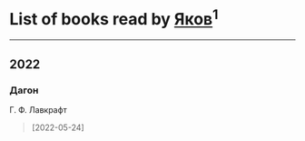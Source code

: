 # List of books read by [Яков](https://plus.google.com/u/0/105550558690336621150/)<sup>1</sup>
---

## 2022

### Дагон
Г. Ф. Лавкрафт
> [2022-05-24] 



